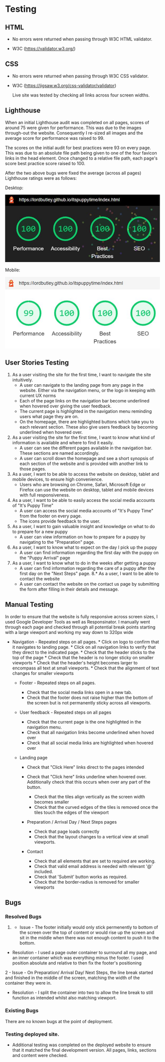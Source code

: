 # Testing

 ## HTML

 - No errors were returned when passing through W3C HTML validator.

 - W3C (https://validator.w3.org/)

 ## CSS

 - No errors were returned when passing through W3C CSS validator.
 
 - W3C (https://jigsaw.w3.org/css-validator/validator)

    Live site was tested by checking all links across four screen widths.

 ## Lighthouse

When an initial Lighthouse audit was completed on all pages, scores of around 75 were given for performance. This was due to the images through-out the website. Consequently I re-sized all images and the average score for performance was raised to 99.

The scores on the initial audit for best practices were 93 on every page. This was due to an absolute file path being given to one of the four favicon links in the head element. Once changed to a relative file path, each page's score best practice score raised to 100.

After the two above bugs were fixed the average (across all pages) Lighthouse ratings were as follows:

Desktop:

![Lighthouse image of audit result](assets/images/lighthouse-desktop.JPG)

Mobile:

![Lighthouse image of audit result](assets/images/lighthouse-mobile.JPG)

## User Stories Testing
1. As a user visiting the site for the first time, I want to navigate the site intuitively.
    * A user can navigate to the landing page from any page in the website. Either via the navigation menu, or the logo in keeping with current UX norms
    * Each of the page links on the navigation bar become underlined when hovered over giving the user feedback.
    * The current page is highlighted in the navigation menu reminding users what page they are on.
    * On the homepage, there are highlighted buttons which take you to each relevant section. These also give users feedback by becoming underlined when hovered over. 
2. As a user visiting the site for the first time, I want to know what kind of information is available and where to find it easily.
    * A user can see the different pages available in the navigation bar. These sections are named accordingly.
    * A user can scroll down the homepage and see a short synopsis of each section of the website and is provided with another link to those pages.
3. As a user, I want to be able to access the website on desktop, tablet and mobile devices, to ensure high convenience.
    * Users who are browsing on Chrome, Safari, Microsoft Edge or Firefox can use the website on desktop, tablet and mobile devices with full responsiveness.
4. As a user, I want to be able to easily access the social media accounts of "It's Puppy Time"
    * A user can access the social media accounts of "It's Puppy Time" from the footer on every page. 
    * The icons provide feedback to the user.
5. As a user, I want to gain valuable insight and knowledge on what to do to prepare for a new puppy
    * A user can view information on how to prepare for a puppy by navigating to the "Preparation" page.
6. As a user, I want to know what to expect on the day I pick up the puppy
    * A user can find information regarding the first day with the puppy on the "Puppy Arrival" page
7. As a user, I want to know what to do in the weeks after getting a puppy
    * A user can find information regarding the care of a puppy after the first day on the "Next Steps" page.
    8.* As a user, I want to be able to contact the website
    * A user can contact the website on the contact us page by submitting the form after filling in their details and message.


## Manual Testing 

In order to ensure that the website is fully responsive across screen sizes, I used Google Developer Tools as well as Responsinator. I manually went through each page and checked through all potential break points starting with a large viewport and working my way down to 320px wide

  * Navigation - Repeated steps on all pages.
        * Click on logo to confirm that it navigates to landing page.
        * Click on all navigation links to verify that they direct to the indicated page.
        * Check that the header sticks to the top of the page
        * Check that the header is no longer sticky on smaller viewports
        * Check that the header's height becomes larger to encompass all text at small viewports.
        * Check that the alignment of text changes for smaller viewports
    
    * Footer - Repeated steps on all pages.
        * Check that the social media links open in a new tab.
        * Check that the footer does not raise higher than the bottom of the screen but is not permanently sticky across all viewports.
    
    * User feedback - Repeated steps on all pages
        * Check that the current page is the one highlighted in the navigation menu.
        * Check that all navigation links become underlined when hoved over
        * Check that all social media links are highlighted when hovered over

    * Landing page
        * Check that "Click Here" links direct to the pages intended
        * Check that "Click here" links underline when hovered over. Additionally check that this occurs when over any part of the button.
            - Check that the tiles align vertically as the screen width becomes smaller
            - Check that the curved edges of the tiles is removed once the tiles touch the edges of the viewport
    
      * Preparation / Arrival Day / Next Steps pages
        * Check that page loads correctly
        * Check that the layout changes to a vertical view at small viewports.

      * Contact
        * Check that all elements that are set to required are working.
        * Check that valid email address is needed with relevant '@' included.
        * Check that 'Submit' button works as required.
        * Check that the border-radius is removed for smaller viewports

## Bugs

### Resolved Bugs

1. - Issue - The footer initially would only stick permenently to bottom of the screen over the top of content or would rise up the screen and sit in the middle when there was not enough content to push it to the bottom.
- Resolution - I used a page outer container to surround all my page, and an inner container which was everything minus the footer. I used position absolute and relative to then fix the footer's positioning

2 - Issue - On Preparation/ Arrival Day/ Next Steps, the line break started and finished in the middle of the screen, matching the width of the container they were in.
- Resolution - I split the container into two to allow the line break to still function as intended whilst also matching viewport.

### Existing Bugs

There are no known bugs at the point of deployment.

### Testing deployed site.

*   Additional testing was completed on the deployed website to ensure that it matched the final development version. All pages, links, sections and content were checked.


      
     
